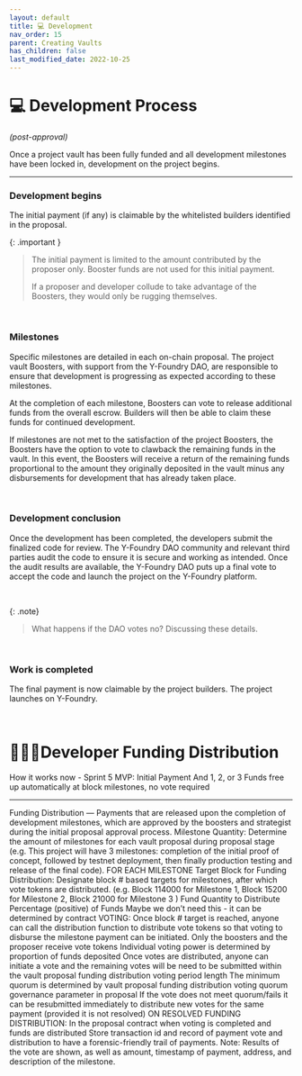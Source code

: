 ```yaml
---
layout: default
title: 💻 Development
nav_order: 15
parent: Creating Vaults
has_children: false
last_modified_date: 2022-10-25
---
```


# 💻 Development Process 
_(post-approval)_

Once a project vault has been fully funded and all development milestones have been locked in, development on the project begins.

***

### Development begins
The initial payment (if any) is claimable by the whitelisted builders identified in the proposal.

{: .important }
> The initial payment is limited to the amount contributed by the proposer only. Booster funds are not used for this initial payment. 
>
> If a proposer and developer collude to take advantage of the Boosters, they would only be rugging themselves.


<br>

### Milestones
Specific milestones are detailed in each on-chain proposal. The project vault Boosters, with support from the Y-Foundry DAO, are responsible to ensure that development is progressing as expected according to these milestones. 

At the completion of each milestone, Boosters can vote to release additional funds from the overall escrow. Builders will then be able to claim these funds for continued development. 

If milestones are not met to the satisfaction of the project Boosters, the Boosters have the option to vote to clawback the remaining funds in the vault. In this event, the Boosters will receive a return of the remaining funds proportional to the amount they originally deposited in the vault minus any disbursements for development that has already taken place.

<br>

### Development conclusion
Once the development has been completed, the developers submit the finalized code for review. The Y-Foundry DAO community and relevant third parties audit the code to ensure it is secure and working as intended. Once the audit results are available, the Y-Foundry DAO puts up a final vote to accept the code and launch the project on the Y-Foundry platform.

<br>

{: .note}
> What happens if the DAO votes no? Discussing these details.

<br>

### Work is completed
The final payment is now claimable by the project builders. The project launches on Y-Foundry.

<br>

# 👩🏽‍💻Developer Funding Distribution

How it works now - Sprint 5 MVP:
		Initial Payment
			And 1, 2, or 3
	Funds free up automatically at block milestones, no vote required
			

***


Funding Distribution — Payments that are released upon the completion of development milestones, which are approved by the boosters and strategist during the initial proposal approval process.
Milestone Quantity: Determine the amount of milestones for each vault proposal during proposal stage (e.g. This project will have 3 milestones: completion of the initial proof of concept, followed by testnet deployment, then finally production testing and release of the final code).
FOR EACH MILESTONE
Target Block for Funding Distribution: Designate block # based targets for milestones, after which vote tokens are distributed. (e.g. Block 114000 for Milestone 1, Block 15200 for Milestone 2, Block 21000 for Milestone 3 )
Fund Quantity to Distribute
Percentage (positive) of Funds
Maybe we don’t need this - it can be determined by contract
VOTING: Once block # target is reached, anyone can call the distribution function to distribute vote tokens so that voting to disburse the milestone payment can be initiated.
Only the boosters and the proposer receive vote tokens
Individual voting power is determined by proportion of funds deposited
Once votes are distributed, anyone can initiate a vote and the remaining votes will be need to be submitted within the vault proposal funding distribution voting period length
The minimum quorum is determined by vault proposal funding distribution voting quorum governance parameter in proposal
If the vote does not meet quorum/fails it can be resubmitted immediately to distribute new votes for the same payment (provided it is not resolved)
ON RESOLVED FUNDING DISTRIBUTION:
In the proposal contract when voting is completed and funds are distributed
Store transaction id and record of payment vote and distribution to have a forensic-friendly trail of payments.
Note: Results of the vote are shown, as well as amount, timestamp of payment, address, and description of the milestone.